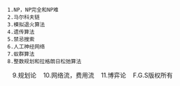     1.NP，NP完全和NP难
    2.马尔科夫链
    3.模拟退火算法
    4.遗传算法
    5.禁忌搜索
    6.人工神经网络
    7.蚁群算法
    8.整数规划和拉格朗日松弛算法
    9.规划论
    10.网络流，费用流
    11.博弈论
    F.G.S版权所有
